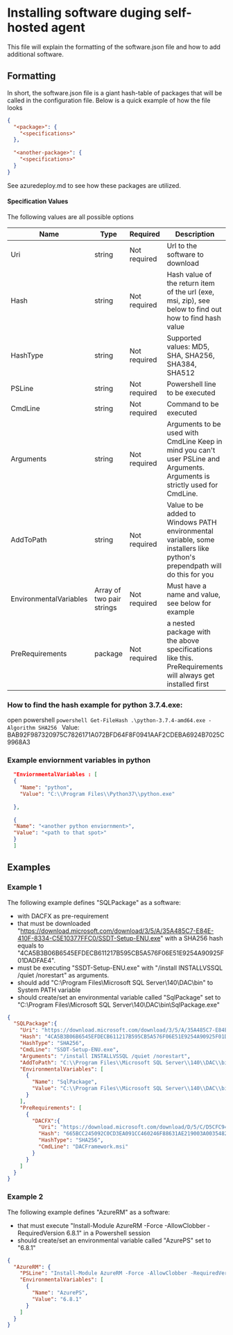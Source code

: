 # Installing software duging self-hosted agent 
This file will explain the formatting of the software.json file and how to add additional software.

## Formatting
In short, the software.json file is a giant hash-table of packages that will be called in the configuration file. Below is a quick example of how the file looks 

```json
{
  "<package>": {
  	"<specifications>"
  },
  
  "<another-package>": {
  	"<specifications>"
  }
}
```
See azuredeploy.md to see how these packages are utilized. 

#### Specification Values
The following values are all possible options

| Name | Type | Required | Description |
| --- | --- | --- | --- |
| Uri | string | Not required | Url to the software to download |
| Hash | string | Not required | Hash value of the return item of the url (exe, msi, zip), see below to find out how to find hash value |
| HashType | string | Not required  | Supported values: MD5, SHA, SHA256, SHA384, SHA512 |
| PSLine | string | Not required| Powershell line to be executed |
| CmdLine | string | Not required | Command to be executed |
| Arguments | string | Not required | Arguments to be used with CmdLine Keep in mind you can't user PSLine and Arguments. Arguments is strictly used for CmdLine. |
| AddToPath | string | Not required | Value to be added to Windows PATH environmental variable, some installers like python's prependpath will do this for you |
| EnvironmentalVariables | Array of two pair strings | Not required | Must have a name and value, see below for example |
| PreRequirements | package | Not required | a nested package with the above specifications like this. PreRequirements will always get installed first |


### How to find the hash example for python 3.7.4.exe:

open powershell
    ```powershell
    Get-FileHash .\python-3.7.4-amd64.exe -Algorithm SHA256
    ```
Value: BAB92F987320975C7826171A072BFD64F8F0941AAF2CDEBA6924B7025C9968A3

### Example enviornment variables in python
```json
  "EnviornmentalVariables : [
  {
    "Name": "python",
    "Value": "C:\\Program Files\\Python37\\python.exe"
   
  },
  
  {
  "Name": "<another python enviornment>",
  "Value": "<path to that spot>"
  }
  ]
```


## Examples

### Example 1

The following example defines "SQLPackage" as a software:
* with DACFX as pre-requirement
* that must be downloaded "https://download.microsoft.com/download/3/5/A/35A485C7-E84E-410F-8334-C5E10377FFC0/SSDT-Setup-ENU.exe" with a SHA256 hash equals to "4CA5B3B06B6545EFDECB611217B595CB5A576F06E51E9254A90925F01DADFAE4".
* must be executing "SSDT-Setup-ENU.exe" with "/install INSTALLVSSQL /quiet /norestart" as arguments.
* should add "C:\Program Files\Microsoft SQL Server\140\DAC\bin\" to System PATH variable
* should create/set an environmental variable called "SqlPackage" set to "C:\Program Files\Microsoft SQL Server\140\DAC\bin\SqlPackage.exe"

```json
{
  "SQLPackage":{
    "Uri": "https://download.microsoft.com/download/3/5/A/35A485C7-E84E-410F-8334-C5E10377FFC0/SSDT-Setup-ENU.exe",
    "Hash": "4CA5B3B06B6545EFDECB611217B595CB5A576F06E51E9254A90925F01DADFAE4",
    "HashType": "SHA256",
    "CmdLine": "SSDT-Setup-ENU.exe",
    "Arguments": "/install INSTALLVSSQL /quiet /norestart",
    "AddToPath": "C:\\Program Files\\Microsoft SQL Server\\140\\DAC\\bin\\",
    "EnvironmentalVariables": [
      {
        "Name": "SqlPackage",
        "Value": "C:\\Program Files\\Microsoft SQL Server\\140\\DAC\\bin\\SqlPackage.exe"
      }
    ],
    "PreRequirements": [
      {
        "DACFX":{
          "Uri": "https://download.microsoft.com/download/D/5/C/D5CFC940-DA21-44D3-84FF-A0FD147F1681/EN/x86/DacFramework.msi",
          "Hash": "665BCC245092C0CD3EA091CC460246F88631AE219003A003548221507219AC74",
          "HashType": "SHA256",
          "CmdLine": "DACFramework.msi"
        }
      }
    ]
  }
}
```

### Example 2
The following example defines "AzureRM" as a software:
* that must execute "Install-Module AzureRM -Force -AllowClobber -RequiredVersion 6.8.1" in a Powershell session
* should create/set an environmental variable called "AzurePS" set to "6.8.1"

```json
{
  "AzureRM": {
    "PSLine": "Install-Module AzureRM -Force -AllowClobber -RequiredVersion 6.8.1",
    "EnvironmentalVariables": [
      {
        "Name": "AzurePS",
        "Value": "6.8.1"
      }
    ]
  }
}
```
